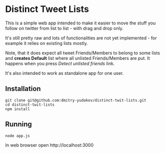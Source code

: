 # Distinct Tweet Lists

This is a simple web app intended to make it easier to move the stuff you follow on twitter from list to list - with drag and drop only.

It's still pretty raw and lots of functionalities are not yet implemented - for example it relies on existing lists mostly.

Note, that it does expect all tweet Friends/Members to belong to some lists and **creates Default** list where all unlisted Friends/Members are put. It happens when you press _Detect unlisted friends_ link.

It's also intended to work as standalone app for one user.

## Installation

```
git clone git@github.com:dmitry-yudakov/distinct-twit-lists.git
cd distinct-twit-lists
npm install
```

## Running

```sh
node app.js
```

In web browser open http://localhost:3000